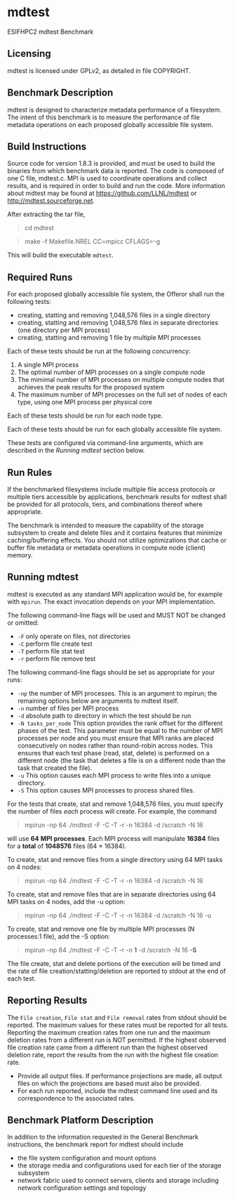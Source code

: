 # mdtest
ESIFHPC2 mdtest Benchmark

## Licensing
mdtest is licensed under GPLv2, as detailed in file COPYRIGHT.

## Benchmark Description
mdtest is designed to characterize metadata performance of a filesystem. The intent of this benchmark is to measure the performance of file metadata operations on each proposed globally accessible file system.

## Build Instructions
Source code for version 1.8.3 is provided, and must be used to build the binaries from which benchmark data is reported.
The code is composed of one C file, mdtest.c.
MPI is used to coordinate operations and collect results, and is required in order to build and run the code.
More information about mdtest may be found at https://github.com/LLNL/mdtest or http://mdtest.sourceforge.net. 

After extracting the tar file,

>  cd mdtest

>  make -f Makefile.NREL CC=mpicc CFLAGS=-g

This will build the executable `mdtest`. 

## Required Runs

For each proposed globally accessible file system, the Offeror shall run the following tests:
* creating, statting and removing 1,048,576 files in a single directory
* creating, statting and removing 1,048,576 files in separate directories (one directory per MPI process)
* creating, statting and removing 1 file by multiple MPI processes

Each of these tests should be run at the following concurrency:

 1. A single MPI process
 2. The optimal number of MPI processes on a single compute node 
 3. The mimimal number of MPI processes on multiple compute nodes that achieves the peak results for the proposed system 
 4. The maximum number of MPI processes on the full set of nodes of each type, using one MPI process per physical core 

Each of these tests should be run for each node type.

Each of these tests should be run for each globally accessible file system. 

These tests are configured via command-line arguments, which are described in the _Running mdtest_ section below. 

## Run Rules
If the benchmarked filesystems include multiple file access protocols or
multiple tiers accessible by applications, benchmark results for mdtest shall be
provided for all protocols, tiers, and combinations thereof where appropriate. 

The benchmark is intended to measure the capability of the storage subsystem to
create and delete files and it contains features that minimize caching/buffering
effects. You should not utilize optimizations that cache or buffer file
metadata or metadata operations in compute node (client) memory. 

## Running mdtest
mdtest is executed as any standard MPI application would be, for example with
`mpirun`. The exact invocation depends on your MPI implementation. 

The following command-line flags will be used and MUST NOT be changed or omitted:

* `-F` only operate on files, not directories
* `-C` perform file create test
* `-T` perform file stat test
* `-r` perform file remove test

The following command-line flags should be set as appropriate for your runs:

 * `-np` the number of MPI processes. This is an argument to mpirun; the remaining options below are arguments to mdtest itself.
 * `-n` number of files per MPI process
 * `-d` absolute path to directory in which the test should be run
 * `-N tasks_per_node` This option provides the rank offset for the different phases of the test. This parameter must be equal to the number of MPI processes per node and you must ensure that MPI ranks are placed consecutively on nodes rather than round-robin across nodes. This ensures that each test phase (read, stat, delete) is performed on a different node (the task that deletes a file is on a different node than the task that created the file). 
 * `-u` This option causes each MPI process to write files into a unique directory. 
 * `-S` This option causes MPI processes to process shared files.

For the tests that create, stat and remove 1,048,576 files, you must specify the number of files _each_ process will create. 
For example, the command
>    mpirun -np 64 ./mdtest -F -C -T -r -n 16384 -d /scratch -N 16 

will use **64** **MPI** **processes**. Each MPI process will manipulate **16384** files for a **total** of **1048576** files (64 &times; 16384). 
 
To create, stat and remove files from a single directory using 64 MPI tasks on 4 nodes:
>    mpirun -np 64 ./mdtest -F -C -T -r -n 16384 -d /scratch -N 16 

To create, stat and remove files that are in separate directories using 64 MPI tasks on 4 nodes, add the -u option: 
>    mpirun -np 64 ./mdtest -F -C -T -r -n 16384 -d /scratch -N 16 -u
    
To create, stat and remove one file by multiple MPI processes (N processes:1 file), add the -S option:

>    mpirun -np 64 ./mdtest -F -C -T -r -n **1** -d /scratch -N 16 **-S**
 
The file create, stat and delete portions of the execution will be timed and the rate of file creation/statting/deletion are reported to stdout at the end of each test. 

## Reporting Results
The `File creation`, `File stat` and `File removal` rates from stdout should be
reported. The maximum values for these rates must be reported for all tests.
Reporting the maximum creation rates from one run and the maximum deletion rates
from a different run is NOT permitted. If the highest observed file creation
rate came from a different run than the highest observed deletion rate, report
the results from the run with the highest file creation rate. 
 * Provide all output files. If performance projections are made, all output files on which the projections are based must also be provided.
 * For each run reported, include the mdtest command line used and its correspondence to the associated rates. 

## Benchmark Platform Description
In addition to the information requested in the General Benchmark instructions, the benchmark report for mdtest should include 
 * the file system configuration and mount options
 * the storage media and configurations used for each tier of the storage subsystem
 * network fabric used to connect servers, clients and storage including network configuration settings and topology
 

